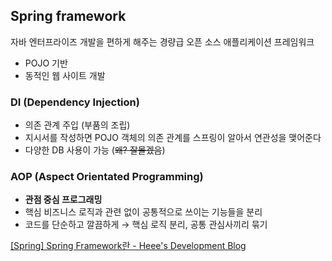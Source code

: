 ## Spring framework

자바 엔터프라이즈 개발을 편하게 해주는 경량급 오픈 소스 애플리케이션 프레임워크

- POJO 기반
- 동적인 웹 사이트 개발

### DI (Dependency Injection)

- 의존 관계 주입 (부품의 조립)
- 지시서를 작성하면 POJO 객체의 의존 관계를 스프링이 알아서 연관성을 맺어준다
- 다양한 DB 사용이 가능 (~~왜? 잘몰겠음~~)

### AOP (Aspect Orientated Programming)

- **관점 중심 프로그래밍**
- 핵심 비즈니스 로직과 관련 없이 공통적으로 쓰이는 기능들을 분리
- 코드를 단순하고 깔끔하게 → 핵심 로직 분리, 공통 관심사끼리 묶기

[[Spring] Spring Framework란 - Heee's Development Blog](https://gmlwjd9405.github.io/2018/10/26/spring-framework.html)
